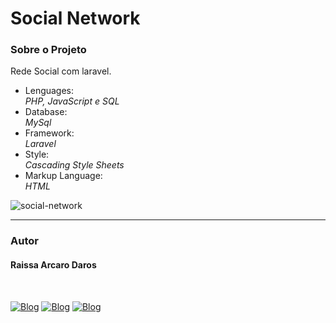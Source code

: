 # Social Network
<h3>Sobre o Projeto</h3>
<p>Rede Social com laravel.</p>

<ul>
  <li>Lenguages:</li>
  <i>PHP, JavaScript e SQL</i>
  
  <li>Database:</li>
  <i>MySql</i>
    
  <li>Framework:</li>
  <i>Laravel</i>
    
  <li>Style:</li>
  <i>Cascading Style Sheets</i>
  
  <li>Markup Language:</li>
  <i>HTML</i>
  
</ul>

![social-network](https://user-images.githubusercontent.com/82960240/142769246-10570bd8-b030-440f-98f1-cd0e7c7f116d.gif)


<hr />
<h3>Autor</h3>
<h4>Raissa Arcaro Daros</h4>
<div style="display: inline_block;"><br>
   
[![Blog](https://img.shields.io/badge/Instagram-E4405F?style=for-the-badge&logo=instagram&logoColor=white)](https://www.instagram.com/raissa_dev/)
[![Blog](https://img.shields.io/badge/LinkedIn-0077B5?style=for-the-badge&logo=linkedin&logoColor=white)](https://www.linkedin.com/in/raissa-dev-69986a214/)
[![Blog](https://img.shields.io/badge/GitHub-100000?style=for-the-badge&logo=github&logoColor=white)](https://github.com/Raissadev/)  
   
</div>

